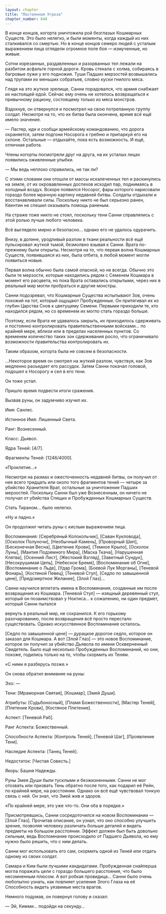 ```yaml
---
layout: chapter
title: "Постоянная Угроза"
chapter_number: 848
---
```


В конце концов, когорта уничтожила рой безглазых Кошмарных Существ. Это было нелегко, и были моменты, когда каждый из них сталкивался со смертью. Но в конце концов семеро людей с усталым выражением лица оглядели огромное поле боя — измученные, но живые.

Сотни изрезанных, раздавленных и разорванных тел лежали на разбитом асфальте горной дороги. Кровь стекала с холма, собираясь в багровые лужи у его подножия. Туши Падших мерзостей возвышались над трупами их меньших собратьев, словно куски гнилого мяса.

Глядя на это жуткое зрелище, Санни порадовался, что армия снабжает их настоящей едой. Сейчас ему очень не хотелось возвращаться к привычному рациону, состоящему только из мяса монстров.

Вздохнув, он отвернулся и посмотрел на свою потрепанную группу солдат. Несмотря на то, что их битва была окончена, время всё ещё имело значение.

— Ластер, иди и сообщи армейскому командованию, что дорога охраняется, затем подгони Носорога к гребню и припаркуй его на склоне. Остальные — отдыхайте, пока есть возможность. И ещё, отличная работа.

Члены когорты посмотрели друг на друга, на их усталых лицах появились оживленные улыбки.

— Мы ведь неплохо справились, не так ли?

С этими словами они отошли от массы искалеченных тел и раскинулись на земле, от их окровавленных доспехов исходил пар, поднимаясь в холодный воздух. Вскоре появился Носорог, фары которого нарисовали гораздо более мрачную картину недавней битвы. Солдаты отдыхали и восстанавливали силы. Поскольку никто не был серьезно ранен, Квентин не спешил оказывать помощь раненым.

На страже тоже никто не стоял, поскольку тени Санни справлялись с этой ролью лучше любого человека.

Всё выглядело мирно и безопасно... однако его не удалось одурачить.

Внизу, в долине, уродливый разлом в ткани реальности всё ещё пульсировал жуткой тьмой, безмолвно взывая к Санни. Врата по-прежнему были открыты. Несмотря на то, что первая волна Кошмарных Существ, появившаяся из них, была отбита, в любой момент могли появиться новые.

Первая волна обычно была самой опасной, но не всегда. Обычно это были те мерзости, которые находились рядом с Семенем Кошмара в момент его расцвета, но пока Врата оставались открытыми, через них в реальный мир могли пробраться и другие монстры.

Санни подозревал, что Кошмарные Существа испытывают Зов, очень похожий на тот, который ощущают Пробужденные. Он притягивал их из глубин Царства Снов к цветущему Семени. Первыми приходили те, кто находился рядом, но со временем их могло стать гораздо больше.

Поэтому, если Врата не удавалось закрыть, их приходилось сдерживать и постоянно контролировать правительственными войсками... по крайней мере, вблизи или в пределах населенных пунктов. Со временем количество таких зон сдерживания росло, что ограничивало возможности правительства контролировать их.

Таким образом, когорта была не совсем в безопасности.

...Некоторое время он смотрел на жуткий разлом, чувствуя, как Зов медленно разъедает его рассудок. Затем Санни покачал головой, подошел к Носорогу и сел в его тени.

Он тоже устал.

Пришло время подвести итоги сражения.

Вызвав руны, он задумчиво изучил их.

Имя: Санлес.

Истинное Имя: Лишенный Света.

Ранг: Вознесенный.

Класс: Дьявол.

Ядра Теней: [4/7].

Фрагменты Теней: [1246/4000].

«Проклятие...»

Несмотря на размах и ожесточенность недавней битвы, он получил от нее всего тридцать или около того фрагментов теней — четыре за убийство Хранителя Врат, остальные за уничтожение Падших мерзостей. Поскольку Санни был уже Вознесенным, он ничего не получал от убийства Спящих и Пробужденных Кошмарных Существ.

Стать Тираном... было нелегко.

«Ну и ладно.»

Он продолжил читать руны с кислым выражением лица.

Воспоминания: [Серебряный Колокольчик], [Саван Кукловода], [Осколок Полуночи], [Необычный Камень], [Проворный Шип], [Бесконечная Весна], [Цветение Крови], [Темное Крыло], [Осколок Луны], [Мантия Подземного Мира], [Маска Ткача], [Нарушенная Клятва], [Осенний Лист], [Жестокий Взгляд], [Заветный Сундук], [Несокрушимая Цепь], [Небесное Бремя], [Воспоминание об Огне], [Воспоминание о Льде], [Удар Грома], [Боевой Лук Морганы], [Теневой Фонарь], [Костяной Певец], [Теневой Стул], [Седло по завышенной цене], [Предсмертное Желание], [Злой Глаз]...

Санни научился вплетать имена в Воспоминания, созданные им после возвращения из Кошмара. [Теневой Стул] — изящный деревянный стул, который он позаимствовал у Ноктиса... к сожалению, ни один предмет, который Санни пытался

вернуть в реальный мир, не сохранился. К его горькому разочарованию, после возвращения всё просто перестало существовать. Однако искусственное Воспоминание осталось.

[Седло по завышенной цене] — дурацкое дорогое седло, которое он заказал для Кошмара. А вот [Злой Глаз] — это новое Воспоминание, которое он получил за убийство Дьявола по имени Оскверненный Свидетель. Было ещё несколько Пробужденных Воспоминаний, но они, похоже, годились только на то, чтобы скормить их Теням.

«С ними я разберусь позже.»

Он снова обратил внимание на руны:

Эхо: —

Тени: [Мраморная Святая], [Кошмар], [Змей Души].

Атрибуты: [Судьбоносный], [Пламя Божественности], [Мастер Теней], [Плетение Крови], [Костяное Плетение].

Аспект: [Теневой Раб].

Ранг Аспекта: Божественный.

Способности Аспекта: [Контроль Теней], [Теневой Шаг], [Проявление Тени].

Наследие Аспекта: [Танец Теней].

Недостаток: [Чистая Совесть.]

Якорь: Башня Надежды.

Руны Змея Души были тусклыми и безжизненными. Санни не мог отозвать или призвать Тень обратно после того, как подарил её Рейн, по крайней мере, на расстоянии. Однако он всё ещё чувствовал тонкую связь с ней. Он знал, что Змей жив и здоров.

«По крайней мере, это уже что-то. Они оба в порядке.»

Присмотревшись, Санни сосредоточился на новом Воспоминании — [Злой Глаз]. Прочитав описание, он узнал, что оно способно улучшить зрение, позволяя человеку различать больше деталей и видеть предметы на большом расстоянии. Эффект должен был быть довольно сильным, ведь Воспомнание происходило от Падшего Дьявола, но ему нужно было решить, что с ним делать.

Санни мог использовать его сам, скормить одной из Теней или отдать одному из своих солдат.

Самара и Ким были лучшими кандидатами. Пробужденная снайперша могла поражать цели с гораздо большего расстояния, что было несомненным плюсом. А вот робкая провидица... Санни было очень любопытно узнать, как повлияет усиление Злого Глаза на её Способность видеть уязвимые места врагов.

Немного подумав, он повернул голову и сказал:

— Эй, Кимми... подойди на секунду...